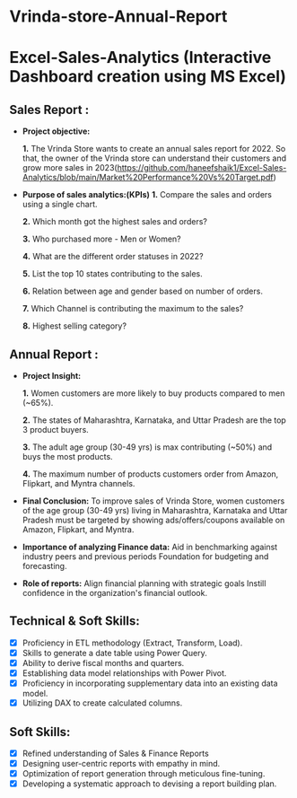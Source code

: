 # Vrinda-store-Annual-Report
# Excel-Sales-Analytics (Interactive Dashboard creation using MS Excel)
## Sales Report :

- **Project objective:** 

    **1.** The Vrinda Store wants to create an annual sales report for 2022. So that, the owner of the Vrinda store can understand their customers and grow more sales in 
        2023(https://github.com/haneefshaik1/Excel-Sales-Analytics/blob/main/Market%20Performance%20Vs%20Target.pdf)

- **Purpose of sales analytics:(KPIs)** 
    **1.** Compare the sales and orders using a single chart.

    **2.** Which month got the highest sales and orders?

    **3.** Who purchased more - Men or Women?

    **4.** What are the different order statuses in 2022?

    **5.** List the top 10 states contributing to the sales.

    **6.** Relation between age and gender based on number of orders.

    **7.** Which Channel is contributing the maximum to the sales?

    **8.** Highest selling category?

## Annual Report :

- **Project Insight:** 

    **1.** Women customers are more likely to buy products compared to men (~65%).

    **2.** The states of Maharashtra, Karnataka, and Uttar Pradesh are the top 3 product buyers.

    **3.** The adult age group (30-49 yrs) is max contributing (~50%) and buys the most products.

    **4.** The maximum number of products customers order from Amazon, Flipkart, and Myntra channels.

- **Final Conclusion:** To improve sales of Vrinda Store, women customers of the age group (30-49 yrs) living in Maharashtra,
   Karnataka and Uttar Pradesh must be targeted by showing ads/offers/coupons available on Amazon, Flipkart, and Myntra.

- **Importance of analyzing Finance data:** Aid in benchmarking against industry peers and previous periods Foundation for budgeting and forecasting.

- **Role of reports:** Align financial planning with strategic goals Instill confidence in the organization's financial outlook.


## Technical & Soft Skills:
- [x]	Proficiency in ETL methodology (Extract, Transform, Load).
- [x]	Skills to generate a date table using Power Query.
- [x]	Ability to derive fiscal months and quarters.
- [x]	Establishing data model relationships with Power Pivot.
- [x]	Proficiency in incorporating supplementary data into an existing data model.
- [x]	Utilizing DAX to create calculated columns.

## Soft Skills:
- [x]	Refined understanding of Sales & Finance Reports
- [x]	Designing user-centric reports with empathy in mind.
- [x]	Optimization of report generation through meticulous fine-tuning.
- [x]	Developing a systematic approach to devising a report building plan.

